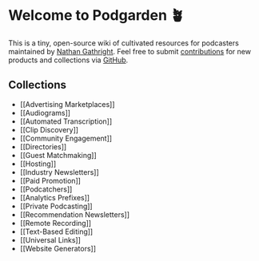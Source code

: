 # Welcome to Podgarden 🪴
This is a tiny, open-source wiki of cultivated resources for podcasters maintained by [Nathan Gathright](https://nathangathright.com). Feel free to submit [contributions](https://github.com/nathangathright/pod.garden/blob/main/CONTRIBUTING.md) for new products and collections via [GitHub](https:github.com/nathangathright/pod.garden).

## Collections
* [[Advertising Marketplaces]]
* [[Audiograms]]
* [[Automated Transcription]]
* [[Clip Discovery]]
* [[Community Engagement]]
* [[Directories]]
* [[Guest Matchmaking]]
* [[Hosting]]
* [[Industry Newsletters]]
* [[Paid Promotion]]
* [[Podcatchers]]
* [[Analytics Prefixes]]
* [[Private Podcasting]]
* [[Recommendation Newsletters]]
* [[Remote Recording]]
* [[Text-Based Editing]]
* [[Universal Links]]
* [[Website Generators]]
